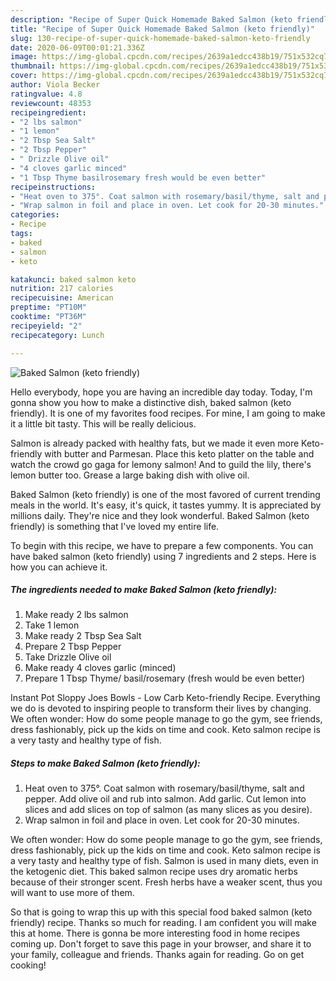 ```yaml
---
description: "Recipe of Super Quick Homemade Baked Salmon (keto friendly)"
title: "Recipe of Super Quick Homemade Baked Salmon (keto friendly)"
slug: 130-recipe-of-super-quick-homemade-baked-salmon-keto-friendly
date: 2020-06-09T00:01:21.336Z
image: https://img-global.cpcdn.com/recipes/2639a1edcc438b19/751x532cq70/baked-salmon-keto-friendly-recipe-main-photo.jpg
thumbnail: https://img-global.cpcdn.com/recipes/2639a1edcc438b19/751x532cq70/baked-salmon-keto-friendly-recipe-main-photo.jpg
cover: https://img-global.cpcdn.com/recipes/2639a1edcc438b19/751x532cq70/baked-salmon-keto-friendly-recipe-main-photo.jpg
author: Viola Becker
ratingvalue: 4.8
reviewcount: 48353
recipeingredient:
- "2 lbs salmon"
- "1 lemon"
- "2 Tbsp Sea Salt"
- "2 Tbsp Pepper"
- " Drizzle Olive oil"
- "4 cloves garlic minced"
- "1 Tbsp Thyme basilrosemary fresh would be even better"
recipeinstructions:
- "Heat oven to 375°. Coat salmon with rosemary/basil/thyme, salt and pepper. Add olive oil and rub into salmon. Add garlic. Cut lemon into slices and add slices on top of salmon (as many slices as you desire)."
- "Wrap salmon in foil and place in oven. Let cook for 20-30 minutes."
categories:
- Recipe
tags:
- baked
- salmon
- keto

katakunci: baked salmon keto 
nutrition: 217 calories
recipecuisine: American
preptime: "PT10M"
cooktime: "PT36M"
recipeyield: "2"
recipecategory: Lunch

---
```



![Baked Salmon (keto friendly)](https://img-global.cpcdn.com/recipes/2639a1edcc438b19/751x532cq70/baked-salmon-keto-friendly-recipe-main-photo.jpg)

Hello everybody, hope you are having an incredible day today. Today, I'm gonna show you how to make a distinctive dish, baked salmon (keto friendly). It is one of my favorites food recipes. For mine, I am going to make it a little bit tasty. This will be really delicious.

Salmon is already packed with healthy fats, but we made it even more Keto-friendly with butter and Parmesan. Place this keto platter on the table and watch the crowd go gaga for lemony salmon! And to guild the lily, there&#39;s lemon butter too. Grease a large baking dish with olive oil.

Baked Salmon (keto friendly) is one of the most favored of current trending meals in the world. It's easy, it's quick, it tastes yummy. It is appreciated by millions daily. They're nice and they look wonderful. Baked Salmon (keto friendly) is something that I've loved my entire life.


To begin with this recipe, we have to prepare a few components. You can have baked salmon (keto friendly) using 7 ingredients and 2 steps. Here is how you can achieve it.

<!--inarticleads1-->

##### The ingredients needed to make Baked Salmon (keto friendly):

1. Make ready 2 lbs salmon
1. Take 1 lemon
1. Make ready 2 Tbsp Sea Salt
1. Prepare 2 Tbsp Pepper
1. Take  Drizzle Olive oil
1. Make ready 4 cloves garlic (minced)
1. Prepare 1 Tbsp Thyme/ basil/rosemary (fresh would be even better)


Instant Pot Sloppy Joes Bowls - Low Carb Keto-friendly Recipe. Everything we do is devoted to inspiring people to transform their lives by changing. We often wonder: How do some people manage to go the gym, see friends, dress fashionably, pick up the kids on time and cook. Keto salmon recipe is a very tasty and healthy type of fish. 

<!--inarticleads2-->

##### Steps to make Baked Salmon (keto friendly):

1. Heat oven to 375°. Coat salmon with rosemary/basil/thyme, salt and pepper. Add olive oil and rub into salmon. Add garlic. Cut lemon into slices and add slices on top of salmon (as many slices as you desire).
1. Wrap salmon in foil and place in oven. Let cook for 20-30 minutes.


We often wonder: How do some people manage to go the gym, see friends, dress fashionably, pick up the kids on time and cook. Keto salmon recipe is a very tasty and healthy type of fish. Salmon is used in many diets, even in the ketogenic diet. This baked salmon recipe uses dry aromatic herbs because of their stronger scent. Fresh herbs have a weaker scent, thus you will want to use more of them. 

So that is going to wrap this up with this special food baked salmon (keto friendly) recipe. Thanks so much for reading. I am confident you will make this at home. There is gonna be more interesting food in home recipes coming up. Don't forget to save this page in your browser, and share it to your family, colleague and friends. Thanks again for reading. Go on get cooking!
